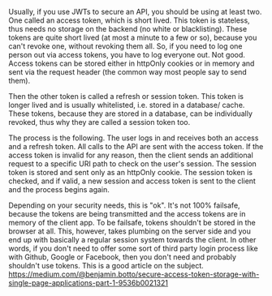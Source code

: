 Usually, if you use JWTs to secure an API, you should be using at least two. One called an access token, which is short lived. This token is stateless, thus needs no storage on the backend (no white or blacklisting). These tokens are quite short lived (at most a minute to a few or so), because you can't revoke one, without revoking them all. So, if you need to log one person out via access tokens, you have to log everyone out. Not good. Access tokens can be stored either in httpOnly cookies or in memory and sent via the request header (the common way most people say to send them). 

Then the other token is called a refresh or session token. This token is longer lived and is usually whitelisted, i.e. stored in a database/ cache. These tokens, because they are stored in a database, can be individually revoked, thus why they are called a session token too. 

The process is the following. The user logs in and receives both an access and a refresh token. All calls to the API are sent with the access token. If the access token is invalid for any reason, then the client sends an additional request to a specific URI path to check on the user's session. The session token is stored and sent only as an httpOnly cookie. The session token is checked, and if valid, a new session and access token is sent to the client and the process begins again. 

Depending on your security needs, this is "ok". It's not 100% failsafe, because the tokens are being transmitted and the access tokens are in memory of the client app. To be failsafe, tokens shouldn't be stored in the browser at all. This, however, takes plumbing on the server side and you end up with basically a regular session system towards the client.
In other words, if you don't need to offer some sort of third party login process like with Github, Google or Facebook, then you don't need and probably shouldn't use tokens. This is a good article on the subject. 
https://medium.com/@benjamin.botto/secure-access-token-storage-with-single-page-applications-part-1-9536b0021321

